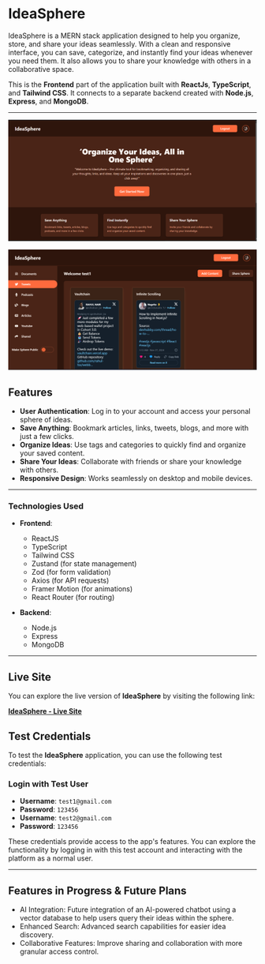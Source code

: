 # IdeaSphere

IdeaSphere is a MERN stack application designed to help you organize, store, and share your ideas seamlessly. With a clean and responsive interface, you can save, categorize, and instantly find your ideas whenever you need them. It also allows you to share your knowledge with others in a collaborative space.

This is the **Frontend** part of the application built with **ReactJs**, **TypeScript**, and **Tailwind CSS**. It connects to a separate backend created with **Node.js**, **Express**, and **MongoDB**.

---

![alt text](image.png)

![alt text](image-1.png)

## Features

- **User Authentication**: Log in to your account and access your personal sphere of ideas.
- **Save Anything**: Bookmark articles, links, tweets, blogs, and more with just a few clicks.
- **Organize Ideas**: Use tags and categories to quickly find and organize your saved content.
- **Share Your Ideas**: Collaborate with friends or share your knowledge with others.
- **Responsive Design**: Works seamlessly on desktop and mobile devices.

---

### Technologies Used

- **Frontend**:

  - ReactJS
  - TypeScript
  - Tailwind CSS
  - Zustand (for state management)
  - Zod (for form validation)
  - Axios (for API requests)
  - Framer Motion (for animations)
  - React Router (for routing)

- **Backend**:
  - Node.js
  - Express
  - MongoDB

---

## Live Site

You can explore the live version of **IdeaSphere** by visiting the following link:

[**IdeaSphere - Live Site**](https://ideasphere-fawn.vercel.app/)

## Test Credentials

To test the **IdeaSphere** application, you can use the following test credentials:

### Login with Test User

- **Username**: `test1@gmail.com`
- **Password**: `123456`
- **Username**: `test2@gmail.com`
- **Password**: `123456`

These credentials provide access to the app's features. You can explore the functionality by logging in with this test account and interacting with the platform as a normal user.

---

## Features in Progress & Future Plans

- AI Integration: Future integration of an AI-powered chatbot using a vector database to help users query their ideas within the sphere.
- Enhanced Search: Advanced search capabilities for easier idea discovery.
- Collaborative Features: Improve sharing and collaboration with more granular access control.
